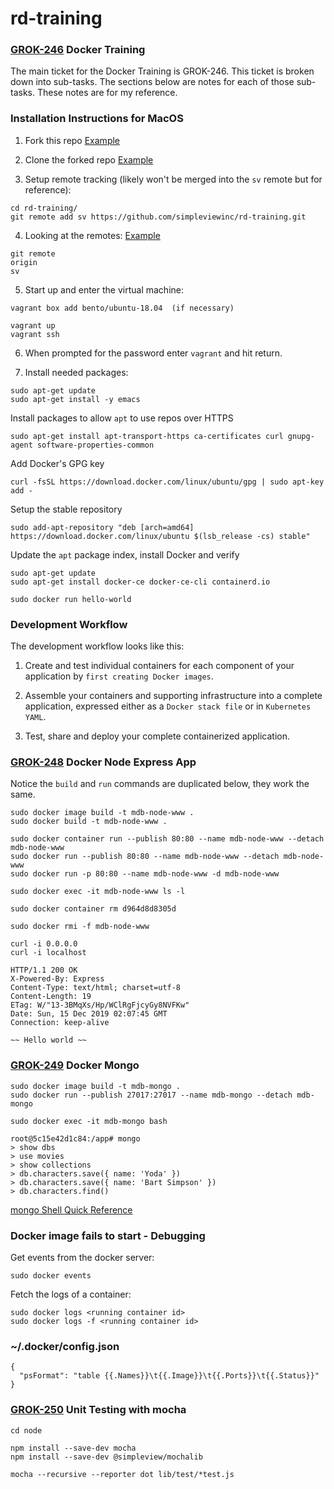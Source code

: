 # rd-training

### [GROK-246](https://jira.simpleviewtools.com/browse/GROK-246) Docker Training

The main ticket for the Docker Training is GROK-246.  This ticket is broken down
into sub-tasks.  The sections below are notes for each of those sub-tasks.
These notes are for my reference.


### Installation Instructions for MacOS

1. Fork this repo [Example](https://www.screencast.com/t/AANgKB2RXYG)

2. Clone the forked repo [Example](https://www.screencast.com/t/cKiszpb54eZn)

3. Setup remote tracking (likely won't be merged into the `sv` remote but for reference):
```
cd rd-training/
git remote add sv https://github.com/simpleviewinc/rd-training.git
```
4. Looking at the remotes: [Example](https://www.screencast.com/t/2BDr4aDye)
```
git remote
origin
sv
```
5. Start up and enter the virtual machine:
```
vagrant box add bento/ubuntu-18.04  (if necessary)

vagrant up
vagrant ssh
```
6. When prompted for the password enter `vagrant` and hit return.

7. Install needed packages:
```
sudo apt-get update
sudo apt-get install -y emacs
```
Install packages to allow `apt` to use repos over HTTPS
```
sudo apt-get install apt-transport-https ca-certificates curl gnupg-agent software-properties-common

```
Add Docker's GPG key
```
curl -fsSL https://download.docker.com/linux/ubuntu/gpg | sudo apt-key add -
```
Setup the stable repository
```
sudo add-apt-repository "deb [arch=amd64] https://download.docker.com/linux/ubuntu $(lsb_release -cs) stable"
```
Update the `apt` package index, install Docker and verify
```
sudo apt-get update
sudo apt-get install docker-ce docker-ce-cli containerd.io

sudo docker run hello-world
```



### Development Workflow

The development workflow looks like this:

1) Create and test individual containers for each component of your
   application by `first creating Docker images`.

2) Assemble your containers and supporting infrastructure into a complete
   application, expressed either as a `Docker stack file` or in `Kubernetes YAML`.

3) Test, share and deploy your complete containerized application.


### [GROK-248](https://jira.simpleviewtools.com/browse/GROK-248) Docker Node Express App

Notice the `build` and `run` commands are duplicated below, they work the same.
```
sudo docker image build -t mdb-node-www .
sudo docker build -t mdb-node-www .

sudo docker container run --publish 80:80 --name mdb-node-www --detach mdb-node-www
sudo docker run --publish 80:80 --name mdb-node-www --detach mdb-node-www
sudo docker run -p 80:80 --name mdb-node-www -d mdb-node-www

sudo docker exec -it mdb-node-www ls -l

sudo docker container rm d964d8d8305d

sudo docker rmi -f mdb-node-www

curl -i 0.0.0.0
curl -i localhost

HTTP/1.1 200 OK
X-Powered-By: Express
Content-Type: text/html; charset=utf-8
Content-Length: 19
ETag: W/"13-3BMqXs/Hp/WClRgFjcyGy8NVFKw"
Date: Sun, 15 Dec 2019 02:07:45 GMT
Connection: keep-alive

~~ Hello world ~~ 
```


### [GROK-249](https://jira.simpleviewtools.com/browse/GROK-249) Docker Mongo

```
sudo docker image build -t mdb-mongo .
sudo docker run --publish 27017:27017 --name mdb-mongo --detach mdb-mongo

sudo docker exec -it mdb-mongo bash

root@5c15e42d1c84:/app# mongo
> show dbs
> use movies
> show collections
> db.characters.save({ name: 'Yoda' })
> db.characters.save({ name: 'Bart Simpson' })
> db.characters.find()
```
[mongo Shell Quick Reference](https://docs.mongodb.com/manual/reference/mongo-shell/#command-helpers)


### Docker image fails to start - Debugging

Get events from the docker server:
```
sudo docker events
```
Fetch the logs of a container:
```
sudo docker logs <running container id>
sudo docker logs -f <running container id>
```


### ~/.docker/config.json
```
{
  "psFormat": "table {{.Names}}\t{{.Image}}\t{{.Ports}}\t{{.Status}}"
}
```


### [GROK-250](https://jira.simpleviewtools.com/browse/GROK-250) Unit Testing with mocha
```
cd node

npm install --save-dev mocha
npm install --save-dev @simpleview/mochalib

mocha --recursive --reporter dot lib/test/*test.js
```
